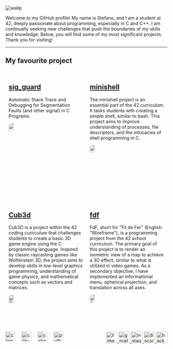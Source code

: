 ![wallp](https://github.com/user-attachments/assets/5a24a48c-436b-4e49-8e61-fe0a2de38540)

Welcome to my GitHub profile!
My name is Stefano, and I am a student at 42, deeply passionate about programming, especially in C and C++.
I am continually seeking new challenges that push the boundaries of my skills and knowledge.
Below, you will find some of my most significant projects.
Thank you for visiting!


---

## My favourite project

<div style="display: flex; flex-wrap: wrap; justify-content: space-between;">

<div style="flex: 1; min-width: 45%; margin: 10px;">
  <h2><a href="https://github.com/CapSte42/sig_guard" target="_blank">sig_guard</a></h2>
  <p>Automatic Stack Trace and Debugging for Segmentation Faults (and other signal) in C Programs.</p>
  <img src="https://github.com/user-attachments/assets/dfcf3c5a-7fe1-4977-baf5-1e9d4e3bfc11" alt="sig_guard" style="width: 25%; border-radius: 10px;">
</div>

<div style="flex: 1; min-width: 45%; margin: 10px;">
  <h2><a href="https://github.com/CapSte42/minishell" target="_blank">minishell</a></h2>
  <p>The minishell project is an essential part of the 42 curriculum. It tasks students with creating a simple shell, similar to bash. This project aims to improve understanding of processes, file descriptors, and the intricacies of shell programming in C.</p>
  <img src="https://github.com/user-attachments/assets/04f758fc-c120-4e36-8f90-1e36a9b68fff" alt="minishell" style="width: 25%; border-radius: 10px;">
</div>

<div style="flex: 1; min-width: 45%; margin: 10px;">
  <h2><a href="https://github.com/CapSte42/Cub3d" target="_blank">Cub3d</a></h2>
  <p>Cub3D is a project within the 42 coding curriculum that challenges students to create a basic 3D game engine using the C programming language. Inspired by classic raycasting games like Wolfenstein 3D, the project aims to develop skills in low-level graphics programming, understanding of game physics, and mathematical concepts such as vectors and matrices.</p>
  <img src="https://github.com/user-attachments/assets/896d4451-8cf7-457c-8926-ce6290366b59" alt="Cub3d" style="width: 25%; border-radius: 10px;">
</div>

<div style="flex: 1; min-width: 45%; margin: 10px;">
  <h2><a href="https://github.com/CapSte42/fdf" target="_blank">fdf</a></h2>
  <p>FdF, short for "Fil de Fer" (English: "Wireframe"), is a programming project from the 42 school curriculum. The primary goal of this project is to render an isometric view of a map to achieve a 3D effect, similar to what is utilized in video games. As a secondary objective, I have implemented an informational menu, spherical projection, and translation across all axes.</p>
  <img src="https://github.com/user-attachments/assets/3fd742ef-e2db-4754-b020-8ddfaeb13919" alt="fdf" style="width: 25%; border-radius: 10px;">
</div>

###

<div align="left">
  <img src="https://cdn.jsdelivr.net/gh/devicons/devicon/icons/c/c-original.svg" height="30" alt="c logo"  />
  <img width="12" />
  <img src="https://cdn.jsdelivr.net/gh/devicons/devicon/icons/cplusplus/cplusplus-original.svg" height="30" alt="cplusplus logo"  />
  <img width="12" />
  <img src="https://cdn.jsdelivr.net/gh/devicons/devicon/icons/csharp/csharp-original.svg" height="30" alt="csharp logo"  />
  <img width="12" />
  <img src="https://cdn.jsdelivr.net/gh/devicons/devicon/icons/python/python-original.svg" height="30" alt="python logo"  />
</div>

###

<div align="left">
  <a href="https://www.linkedin.com/in/stefano-montuori-b58518281/" target="_blank">
    <img src="https://img.shields.io/static/v1?message=LinkedIn&logo=linkedin&label=&color=0077B5&logoColor=white&labelColor=&style=for-the-badge" height="35" alt="linkedin logo"  />
  </a>
  <a href="smontuor@student.42firenze.it" target="_blank">
    <img src="https://img.shields.io/static/v1?message=Gmail&logo=gmail&label=&color=D14836&logoColor=white&labelColor=&style=for-the-badge" height="35" alt="gmail logo"  />
  </a>
  <a href="https://www.instagram.com/stefano_montuori/" target="_blank">
    <img src="https://img.shields.io/static/v1?message=Instagram&logo=instagram&label=&color=E4405F&logoColor=white&labelColor=&style=for-the-badge" height="35" alt="instagram logo"  />
  </a>
  <a href="https://discordapp.com/users/42pumba" target="_blank">
    <img src="https://img.shields.io/static/v1?message=Discord&logo=discord&label=&color=7289DA&logoColor=white&labelColor=&style=for-the-badge" height="35" alt="discord logo"  />
  </a>
  <a href="https://www.hackerrank.com/profile/smontuor" target="_blank">
    <img src="https://img.shields.io/static/v1?message=HackerRank&logo=hackerrank&label=&color=2EC866&logoColor=white&labelColor=&style=for-the-badge" height="35" alt="hackerrank logo"  />
  </a>
</div>
